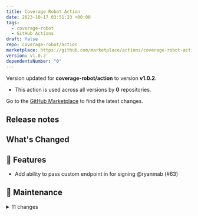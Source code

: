 ```yaml
---
title: Coverage Robot Action
date: 2023-10-17 03:51:23 +00:00
tags:
  - coverage-robot
  - GitHub Actions
draft: false
repo: coverage-robot/action
marketplace: https://github.com/marketplace/actions/coverage-robot-action
version: v1.0.2
dependentsNumber: "0"
---
```



Version updated for **coverage-robot/action** to version **v1.0.2**.
- This action is used across all versions by **0** repositories.

Go to the [GitHub Marketplace](https://github.com/marketplace/actions/coverage-robot-action) to find the latest changes.

## Release notes

## What's Changed

## 🚀 Features

- Add ability to pass custom endpoint in for signing @ryanmab (#63)

## 🧰 Maintenance

<details>
<summary>11 changes</summary>

- Bump eslint from 8.50.0 to 8.51.0 @dependabot (#61)
- Bump eslint-plugin-jest from 27.4.0 to 27.4.2 @dependabot (#59)
- Bump eslint from 8.49.0 to 8.50.0 @dependabot (#57)
- Bump eslint-plugin-github from 4.10.0 to 4.10.1 @dependabot (#58)
- Bump eslint-plugin-jest from 27.2.3 to 27.4.0 @dependabot (#56)
- Bump @types/jest from 29.5.4 to 29.5.5 @dependabot (#55)
- Bump @actions/core from 1.10.0 to 1.10.1 @dependabot (#53)
- Bump jest from 29.6.4 to 29.7.0 @dependabot (#54)
- Bump eslint from 8.48.0 to 8.49.0 @dependabot (#52)
- Bump @vercel/ncc from 0.36.1 to 0.38.0 @dependabot (#51)
- Bump actions/checkout from 3 to 4 @dependabot (#50)
</details>


